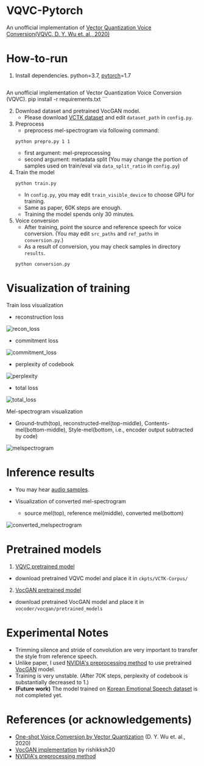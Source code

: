 # VQVC-Pytorch

An unofficial implementation of [Vector Quantization Voice Conversion(VQVC, D. Y. Wu et. al., 2020)](https://ieeexplore.ieee.org/document/9053854)


# How-to-run
1. Install dependencies.
    python=3.7, [pytorch](https://pytorch.org/)=1.7 

    ```
An unofficial implementation of Vector Quantization Voice Conversion (VQVC).
    pip install -r requirements.txt
    ```

2. Download dataset and pretrained VocGAN model.
    * Please download [VCTK dataset](https://datashare.ed.ac.uk/handle/10283/3443) and edit ```dataset_path``` in ```config.py```.
3. Preprocess 
    * preprocess mel-spectrogram via following command:
    ```
    python prepro.py 1 1
    ```
    * first argument: mel-preprocessing
    * second argument: metadata split (You may change the portion of samples used on train/eval via ```data_split_ratio``` in ```config.py```)
4. Train the model
    ```
    python train.py
    ```
    * In ```config.py```, you may edit ```train_visible_device``` to choose GPU for training.
    * Same as paper, 60K steps are enough.
    * Training the model spends only 30 minutes.
5. Voice conversion
    * After training, point the source and reference speech for voice conversion. (You may edit ```src_paths``` and ```ref_paths``` in ```conversion.py```.)
    * As a result of conversion, you may check samples in directory ```results```.
    ```
    python conversion.py
    ```

# Visualization of training
Train loss visualization

* reconstruction loss

![recon_loss](./assets/train_reconstruction_loss.jpg)

* commitment loss

![commitment_loss](./assets/train_commitment_loss.jpg)

* perplexity of codebook

![perplexity](./assets/train_perplexity.jpg)

* total loss

![total_loss](./assets/train_total_loss.jpg)

Mel-spectrogram visualization

* Ground-truth(top), reconstructed-mel(top-middle), Contents-mel(bottom-middle), Style-mel(bottom, i.e., encoder output subtracted by code)

![melspectrogram](./assets/melspectrogram_visualization.jpg)

# Inference results
* You may hear [audio samples](https://jackson-kang.github.io/opensource_samples/vqvc/).

* Visualization of converted mel-spectrogram
    - source mel(top), reference mel(middle), converted mel(bottom)

![converted_melspectrogram](./assets/converted_melspectrogram.jpg)


# Pretrained models
1.  [VQVC pretrained model](https://drive.google.com/file/d/1wiG8CyzNhq7dVZG3LZqCJ5bnoPTPS08a/view?usp=sharing)
* download pretrained VQVC model and place it in ```ckpts/VCTK-Corpus/```
2. [VocGAN pretrained model](https://drive.google.com/file/d/1nfD84ot7o3u2tFR7YkSp2vQWVnNJ-md_/view?usp=sharing) 
* download pretrained VocGAN model and place it in ```vocoder/vocgan/pretrained_models```

# Experimental Notes
* Trimming silence and stride of convolution are very important to transfer the style from reference speech.
* Unlike paper, I used [NVIDIA's preprocessing method](https://github.com/NVIDIA/tacotron2/blob/fc0cf6a89a47166350b65daa1beaa06979e4cddf/stft.py) to use pretrained [VocGAN](https://arxiv.org/pdf/2007.15256.pdf) model.
* Training is very unstable. (After 70K steps, perplexity of codebook is substantially decreased to 1.)
* **(Future work)** The model trained on [Korean Emotional Speech dataset](https://www.aihub.or.kr/keti_data_board/expression) is not completed yet. 

# References (or acknowledgements)
* [One-shot Voice Conversion by Vector Quantization](https://ieeexplore.ieee.org/document/9053854) (D. Y. Wu et. al., 2020)
* [VocGAN implementation](https://github.com/rishikksh20/VocGAN) by rishikksh20
* [NVIDIA's preprocessing method](https://github.com/NVIDIA/tacotron2/blob/fc0cf6a89a47166350b65daa1beaa06979e4cddf/stft.py)

